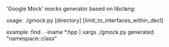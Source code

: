 'Google Mock' mocks generator based on libclang:

usage:
    ./gmock.py [directory] [limit_to_interfaces_within_decl]

example:
    find . -iname *.hpp | xargs ./gmock.py generated "namespace::class"

